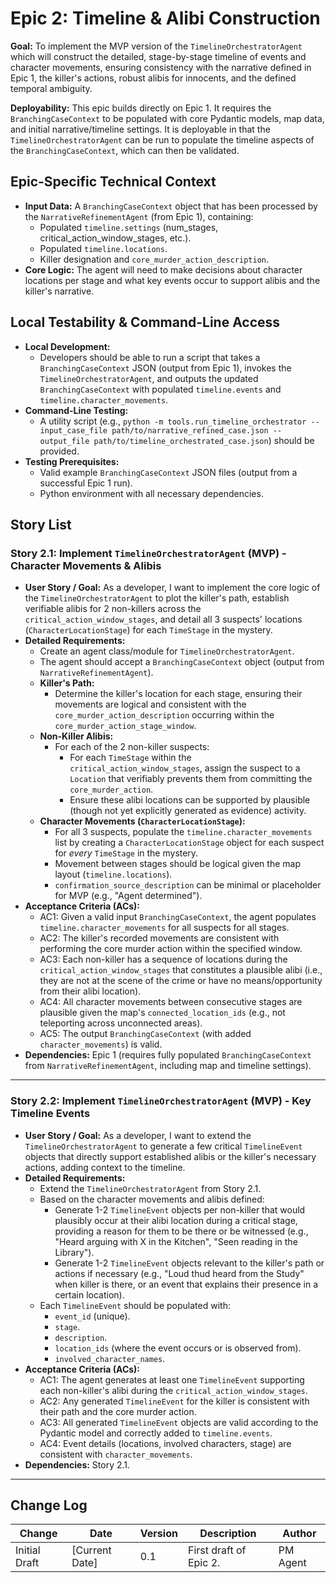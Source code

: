 # Epic 2: Timeline & Alibi Construction

**Goal:** To implement the MVP version of the `TimelineOrchestratorAgent` which will construct the detailed, stage-by-stage timeline of events and character movements, ensuring consistency with the narrative defined in Epic 1, the killer's actions, robust alibis for innocents, and the defined temporal ambiguity.

**Deployability:** This epic builds directly on Epic 1. It requires the `BranchingCaseContext` to be populated with core Pydantic models, map data, and initial narrative/timeline settings. It is deployable in that the `TimelineOrchestratorAgent` can be run to populate the timeline aspects of the `BranchingCaseContext`, which can then be validated.

## Epic-Specific Technical Context

- **Input Data:** A `BranchingCaseContext` object that has been processed by the `NarrativeRefinementAgent` (from Epic 1), containing:
    - Populated `timeline.settings` (num_stages, critical_action_window_stages, etc.).
    - Populated `timeline.locations`.
    - Killer designation and `core_murder_action_description`.
- **Core Logic:** The agent will need to make decisions about character locations per stage and what key events occur to support alibis and the killer's narrative.

## Local Testability & Command-Line Access

- **Local Development:**
    - Developers should be able to run a script that takes a `BranchingCaseContext` JSON (output from Epic 1), invokes the `TimelineOrchestratorAgent`, and outputs the updated `BranchingCaseContext` with populated `timeline.events` and `timeline.character_movements`.
- **Command-Line Testing:**
    - A utility script (e.g., `python -m tools.run_timeline_orchestrator --input_case_file path/to/narrative_refined_case.json --output_file path/to/timeline_orchestrated_case.json`) should be provided.
- **Testing Prerequisites:**
    - Valid example `BranchingCaseContext` JSON files (output from a successful Epic 1 run).
    - Python environment with all necessary dependencies.

## Story List

### Story 2.1: Implement `TimelineOrchestratorAgent` (MVP) - Character Movements & Alibis

- **User Story / Goal:** As a developer, I want to implement the core logic of the `TimelineOrchestratorAgent` to plot the killer's path, establish verifiable alibis for 2 non-killers across the `critical_action_window_stages`, and detail all 3 suspects' locations (`CharacterLocationStage`) for each `TimeStage` in the mystery.
- **Detailed Requirements:**
    - Create an agent class/module for `TimelineOrchestratorAgent`.
    - The agent should accept a `BranchingCaseContext` object (output from `NarrativeRefinementAgent`).
    - **Killer's Path:**
        - Determine the killer's location for each stage, ensuring their movements are logical and consistent with the `core_murder_action_description` occurring within the `core_murder_action_stage_window`.
    - **Non-Killer Alibis:**
        - For each of the 2 non-killer suspects:
            - For each `TimeStage` within the `critical_action_window_stages`, assign the suspect to a `Location` that verifiably prevents them from committing the `core_murder_action`.
            - Ensure these alibi locations can be supported by plausible (though not yet explicitly generated as evidence) activity.
    - **Character Movements (`CharacterLocationStage`):**
        - For all 3 suspects, populate the `timeline.character_movements` list by creating a `CharacterLocationStage` object for each suspect for *every* `TimeStage` in the mystery.
        - Movement between stages should be logical given the map layout (`timeline.locations`).
        - `confirmation_source_description` can be minimal or placeholder for MVP (e.g., "Agent determined").
- **Acceptance Criteria (ACs):**
    - AC1: Given a valid input `BranchingCaseContext`, the agent populates `timeline.character_movements` for all suspects for all stages.
    - AC2: The killer's recorded movements are consistent with performing the core murder action within the specified window.
    - AC3: Each non-killer has a sequence of locations during the `critical_action_window_stages` that constitutes a plausible alibi (i.e., they are not at the scene of the crime or have no means/opportunity from their alibi location).
    - AC4: All character movements between consecutive stages are plausible given the map's `connected_location_ids` (e.g., not teleporting across unconnected areas).
    - AC5: The output `BranchingCaseContext` (with added `character_movements`) is valid.
- **Dependencies:** Epic 1 (requires fully populated `BranchingCaseContext` from `NarrativeRefinementAgent`, including map and timeline settings).

---

### Story 2.2: Implement `TimelineOrchestratorAgent` (MVP) - Key Timeline Events

- **User Story / Goal:** As a developer, I want to extend the `TimelineOrchestratorAgent` to generate a few critical `TimelineEvent` objects that directly support established alibis or the killer's necessary actions, adding context to the timeline.
- **Detailed Requirements:**
    - Extend the `TimelineOrchestratorAgent` from Story 2.1.
    - Based on the character movements and alibis defined:
        - Generate 1-2 `TimelineEvent` objects per non-killer that would plausibly occur at their alibi location during a critical stage, providing a reason for them to be there or be witnessed (e.g., "Heard arguing with X in the Kitchen", "Seen reading in the Library").
        - Generate 1-2 `TimelineEvent` objects relevant to the killer's path or actions if necessary (e.g., "Loud thud heard from the Study" when killer is there, or an event that explains their presence in a certain location).
    - Each `TimelineEvent` should be populated with:
        - `event_id` (unique).
        - `stage`.
        - `description`.
        - `location_ids` (where the event occurs or is observed from).
        - `involved_character_names`.
- **Acceptance Criteria (ACs):**
    - AC1: The agent generates at least one `TimelineEvent` supporting each non-killer's alibi during the `critical_action_window_stages`.
    - AC2: Any generated `TimelineEvent` for the killer is consistent with their path and the core murder action.
    - AC3: All generated `TimelineEvent` objects are valid according to the Pydantic model and correctly added to `timeline.events`.
    - AC4: Event details (locations, involved characters, stage) are consistent with `character_movements`.
- **Dependencies:** Story 2.1.

---

## Change Log

| Change | Date | Version | Description | Author |
| ------ | ---- | ------- | ----------- | ------ |
| Initial Draft | [Current Date] | 0.1 | First draft of Epic 2. | PM Agent | 